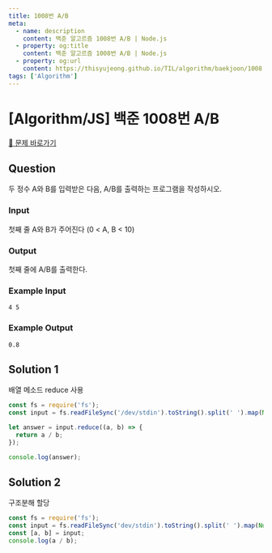 ```yaml
---
title: 1008번 A/B
meta:
  - name: description
    content: 백준 알고르즘 1008번 A/B | Node.js
  - property: og:title
    content: 백준 알고르즘 1008번 A/B | Node.js
  - property: og:url
    content: https://thisyujeong.github.io/TIL/algorithm/baekjoon/1008.html
tags: ['Algorithm']
---
```


# [Algorithm/JS] 백준 1008번 A/B

[🔗 문제 바로가기](https://www.acmicpc.net/problem/1008)

## Question

두 정수 A와 B를 입력받은 다음, A/B를 출력하는 프로그램을 작성하시오.

### Input

첫째 줄 A와 B가 주어진다 (0 < A, B < 10)

### Output

첫째 줄에 A/B를 출력한다.

### Example Input

```
4 5
```

### Example Output

```
0.8
```

## Solution 1

배열 메소드 reduce 사용

```js
const fs = require('fs');
const input = fs.readFileSync('/dev/stdin').toString().split(' ').map(Number);

let answer = input.reduce((a, b) => {
  return a / b;
});

console.log(answer);
```

## Solution 2

구조분해 할당

```js
const fs = require('fs');
const input = fs.readFileSync('dev/stdin').toString().split(' ').map(Number);
const [a, b] = input;
console.log(a / b);
```
